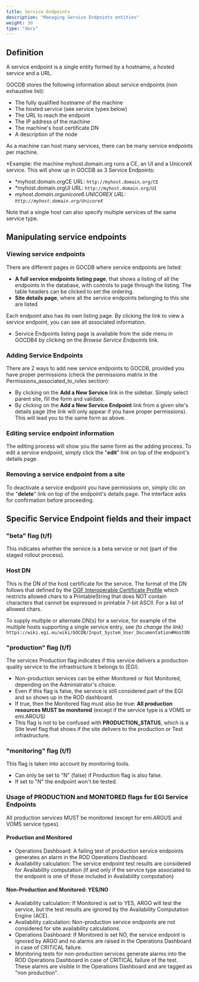 ```yaml
---
title: Service Endpoints
description: "Managing Service Endpoints entities"
weight: 30
type: "docs"
---
```


## Definition

A service endpoint is a single entity formed by a hostname, a hosted service and
a URL.

GOCDB stores the following information about service endpoints (non exhaustive
list):

- The fully qualified hostname of the machine
- The hosted service (see service types below)
- The URL to reach the endpoint
- The IP address of the machine
- The machine's host certificate DN
- A description of the node

As a machine can host many services, there can be many service endpoints per
machine.

*Example: the machine myhost.domain.org runs a CE, an UI and a UnicoreX service.
This will show up in GOCDB as 3 Service Endpoints:

- *myhost.domain.orgCE URL: `http://myhost.domain.org/CE`
- *myhost.domain.orgUI URL: `http://myhost.domain.org/UI`
- *myhost.domain.orgunicore6.UNICOREX URL: `http://myhost.domain.org/UnicoreX`*

Note that a single host can also specify multiple services of the same service
type.

## Manipulating service endpoints

### Viewing service endpoints

There are different pages in GOCDB where service endpoints are listed:

- **A full service endpoints listing page**, that shows a listing of all the
endpoints in the database, with controls to page through the listing. The table
headers can be clicked to set the ordering.
- **Site details page**, where all the service endpoints belonging to this site
are listed

Each endpoint also has its own listing page. By clicking the link to view a
service endpoint, you can see all associated information.

- Service Endpoints listing page is available from the side menu in GOCDB4 by
clicking on the *Browse Service Endpoints* link.

### Adding Service Endpoints

There are 2 ways to add new service endpoints to GOCDB, provided you have proper
permissions (check the permissions matrix in the Permissions_associated_to_roles
section):

- By clicking on the **Add a New Service** link in the sidebar. Simply select
parent site, fill the form and validate.
- By clicking on the **Add a New Service Endpoint** link from a given site's
details page (the link will only appear if you have proper permissions). This
will lead you to the same form as above.

### Editing service endpoint information

The editing process will show you the same form as the adding process. To edit a
service endpoint, simply click the "**edit**" link on top of the endpoint's
details page.

### Removing a service endpoint from a site

To deactivate a service endpoint you have permissions on, simply clic on the
"**delete**" link on top of the endpoint's details page. The interface asks for
confirmation before proceeding.

## Specific Service Endpoint fields and their impact

### "beta" flag (t/f)

This indicates whether the service is a beta service or not (part of the staged
rollout process).

### Host DN

This is the DN of the host certificate for the service. The format of the DN
follows that defined by the
[OGF Interoperable Certificate Profile](https://www.ogf.org/documents/GFD.225.pdf)
which restricts allowed chars to a PrintableString that does NOT contain
characters that cannot be expressed in printable 7-bit ASCII. For a list of
allowed chars.

To supply multiple or alternate DN(s) for a service, for example of the multiple
hosts supporting a single service entry,
see *(to change the link)*
`https://wiki.egi.eu/wiki/GOCDB/Input_System_User_Documentation#HostDN`

### "production" flag (t/f)

The services Production flag indicates if this service delivers a production
quality service to the infrastructure it belongs to (EGI).

- Non-production services can be either Monitored or Not Monitored, depending on
the Administrator's choice.
- Even if this flag is false, the service is still considered part of the EGI and
so shows up in the ROD dashboard.
- If true, then the Monitored flag must also be true: **All production resources
MUST be monitored** (except if the service type is a VOMS or emi.ARGUS)
- This flag is not to be confused with **PRODUCTION_STATUS**, which is a Site
level flag that shows if the site delivers to the production or Test
infrastructure.

### "monitoring" flag (t/f)

This flag is taken into account by monitoring tools.

- Can only be set to "N" (false) if Production flag is also false.
- If set to "N" the endpoint won't be tested.

### Usage of PRODUCTION and MONITORED flags for EGI Service Endpoints

All production services MUST be monitored (except for emi.ARGUS and VOMS service
types).

#### Production and Monitored

- Operations Dashboard: A failing test of production service endpoints generates
an alarm in the ROD Operations Dashboard.
- Availability calculation: The service endpoint test results are considered for
Availability computation (if and only if the service type associated to the
endpoint is one of those included in Availability computation)

#### Non-Production and Monitored: YES/NO

- Availability calculation: If Monitored is set to YES, ARGO will test the
service, but the test results are ignored by the Availability Computation Engine
(ACE).
- Availability calculation: Non-production service endpoints are not considered
for site availability calculations.
- Operations Dashboard: If Monitored is set NO, the service endpoint is ignored
by ARGO and no alarms are raised in the Operations Dashboard in case of CRITICAL
failure.
- Monitoring tests for non-production services generate alarms into the ROD
Operations Dashboard in case of CRITICAL failure of the test. These alarms are
visible in the Operations Dashboard and are tagged as "non production".

